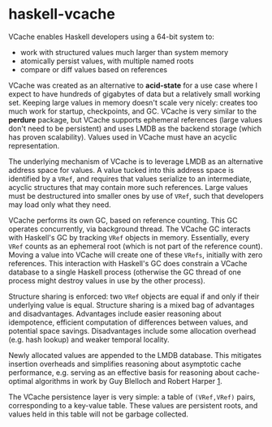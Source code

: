 haskell-vcache
==============

VCache enables Haskell developers using a 64-bit system to:

* work with structured values much larger than system memory 
* atomically persist values, with multiple named roots
* compare or diff values based on references

VCache was created as an alternative to **acid-state** for a use case where I expect to have hundreds of gigabytes of data but a relatively small working set. Keeping large values in memory doesn't scale very nicely: creates too much work for startup, checkpoints, and GC. VCache is very similar to the **perdure** package, but VCache supports ephemeral references (large values don't need to be persistent) and uses LMDB as the backend storage (which has proven scalability). Values used in VCache must have an acyclic representation.

The underlying mechanism of VCache is to leverage LMDB as an alternative address space for values. A value tucked into this address space is identified by a `VRef`, and requires that values serialize to an intermediate, acyclic structures that may contain more such references. Large values must be destructured into smaller ones by use of `VRef`, such that developers may load only what they need. 

VCache performs its own GC, based on reference counting. This GC operates concurrently, via background thread. The VCache GC interacts with Haskell's GC by tracking `VRef` objects in memory. Essentially, every `VRef` counts as an ephemeral root (which is not part of the reference count). Moving a value into VCache will create one of these `VRefs`, initially with zero references. This interaction with Haskell's GC does constrain a VCache database to a single Haskell process (otherwise the GC thread of one process might destroy values in use by the other process).

Structure sharing is enforced: two `VRef` objects are equal if and only if their underlying value is equal. Structure sharing is a mixed bag of advantages and disadvantages. Advantages include easier reasoning about idempotence, efficient computation of differences between values, and potential space savings. Disadvantages include some allocation overhead (e.g. hash lookup) and weaker temporal locality. 

Newly allocated values are appended to the LMDB database. This mitigates insertion overheads and simplifies reasoning about asymptotic cache performance, e.g. serving as an effective basis for reasoning about cache-optimal algorithms in work by Guy Blelloch and Robert Harper [1](http://lambda-the-ultimate.org/node/5021).

The VCache persistence layer is very simple: a table of `(VRef,VRef)` pairs, corresponding to a key-value table. These values are persistent roots, and values held in this table will not be garbage collected.
